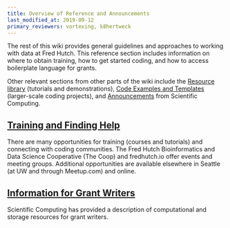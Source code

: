 ```yaml
---
title: Overview of Reference and Announcements
last_modified_at: 2019-09-12
primary_reviewers: vortexing, k8hertweck
---
```

The rest of this wiki provides general guidelines and approaches to working with data at Fred Hutch. This reference section includes information on where to obtain training, how to get started coding, and how to access boilerplate language for grants.

Other relevant sections from other parts of the wiki include the [Resource library](/compdemos/) (tutorials and demonstrations), [Code Examples and Templates](/scicomputing/software_examples/) (larger-scale coding projects), and [Announcements](/scicompannounce/) from Scientific Computing.

## [Training and Finding Help](/scicomputing/reference_training/)

There are many opportunities for training (courses and tutorials) and connecting with coding communities. The Fred Hutch Bioinformatics and Data Science Cooperative (The Coop) and fredhutch.io offer events and meeting groups. Additional opportunities are available elsewhere in Seattle (at UW and through Meetup.com) and online.

## [Information for Grant Writers](/scicomputing/compute_grants/)

Scientific Computing has provided a description of computational and storage resources for grant writers.

